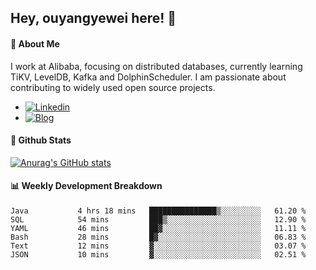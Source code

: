 ## Hey, ouyangyewei here! :wave:

#### :rocket: About Me
I work at Alibaba, focusing on distributed databases, currently learning TiKV, LevelDB, Kafka and DolphinScheduler. I am passionate about contributing to widely used open source projects.

- [![Linkedin](https://img.shields.io/badge/LinkedIn-ouyangyewei-blue)](https://www.linkedin.com/in/ouyangyewei/)
- [![Blog](https://img.shields.io/badge/Blog-yeweiouyang-orange)](https://blog.csdn.net/yeweiouyang)

#### :star2: Github Stats
[![Anurag's GitHub stats](https://github-readme-stats.vercel.app/api?username=ouyangyewei&show_icons=true&cache_seconds=3600&theme=tokyonight)](https://github.com/anuraghazra/github-readme-stats)

#### :bar_chart: Weekly Development Breakdown
<!--START_SECTION:waka-->

```text
Java           4 hrs 18 mins   ███████████████▒░░░░░░░░░   61.20 %
SQL            54 mins         ███▒░░░░░░░░░░░░░░░░░░░░░   12.90 %
YAML           46 mins         ██▓░░░░░░░░░░░░░░░░░░░░░░   11.11 %
Bash           28 mins         █▓░░░░░░░░░░░░░░░░░░░░░░░   06.83 %
Text           12 mins         ▓░░░░░░░░░░░░░░░░░░░░░░░░   03.07 %
JSON           10 mins         ▓░░░░░░░░░░░░░░░░░░░░░░░░   02.51 %
```

<!--END_SECTION:waka-->

